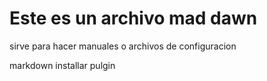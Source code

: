 # Este es un archivo mad dawn 

sirve para hacer manuales  o archivos de configuracion

markdown installar pulgin